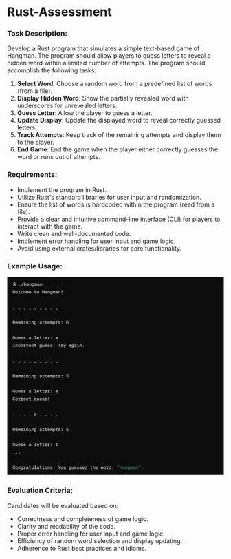 # Rust-Assessment

### Task Description:

Develop a Rust program that simulates a simple text-based game of Hangman. The program should allow players to guess letters to reveal a hidden word within a limited number of attempts. The program should accomplish the following tasks:

1. **Select Word**: Choose a random word from a predefined list of words (from a file).
2. **Display Hidden Word**: Show the partially revealed word with underscores for unrevealed letters.
3. **Guess Letter**: Allow the player to guess a letter.
4. **Update Display**: Update the displayed word to reveal correctly guessed letters.
5. **Track Attempts**: Keep track of the remaining attempts and display them to the player.
6. **End Game**: End the game when the player either correctly guesses the word or runs out of attempts.

### Requirements:

- Implement the program in Rust.
- Utilize Rust's standard libraries for user input and randomization.
- Ensure the list of words is hardcoded within the program (read from a file).
- Provide a clear and intuitive command-line interface (CLI) for players to interact with the game.
- Write clean and well-documented code.
- Implement error handling for user input and game logic.
- Avoid using external crates/libraries for core functionality.

### Example Usage:

<img src="example.png">

### Evaluation Criteria:

Candidates will be evaluated based on:

- Correctness and completeness of game logic.
- Clarity and readability of the code.
- Proper error handling for user input and game logic.
- Efficiency of random word selection and display updating.
- Adherence to Rust best practices and idioms.

